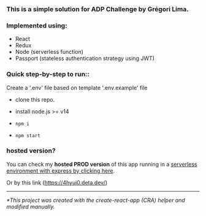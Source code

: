 ### This is a simple solution for ADP Challenge by Grégori Lima.

### Implemented using:
- React
- Redux
- Node (serverless function)
- Passport (stateless authentication strategy using JWT)

### Quick step-by-step to run::
Create a '.env' file based on template '.env.example' file

- clone this repo.

- install node.js >= v14
- `npm i`
- `npm start`


### hosted version?
You can check my **hosted PROD version** of this app running in a [serverless environment with express by clicking here](https://adp-challenge.deta.dev).

Or by this link (https://4hyuj0.deta.dev/)

-------

*\*This project was created with the create-react-app (CRA) helper and modified manually.*

